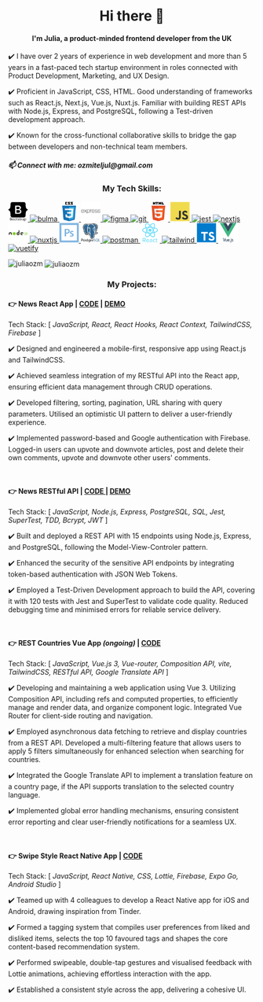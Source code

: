
<h1 align="center">Hi there 👋 </h1>
<h4 align="center"> I'm Julia, a product-minded frontend developer from the UK </h4>
<p> ✔️ I have over 2 years of experience in web development and more than 5 years in a fast-paced tech startup environment in roles connected with Product Development, Marketing, and UX Design.</p>
<p> ✔️ Proficient in JavaScript, CSS, HTML. Good understanding of frameworks such as React.js, Next.js, Vue.js, Nuxt.js. Familiar with building REST APIs with Node.js, Express, and PostgreSQL, following a Test-driven development approach.</p>
<p> ✔️ Known for the cross-functional collaborative skills to bridge the gap between developers and non-technical team members. </p>
<h5 align="left"> 📫 Connect with me: ozmiteljul@gmail.com </h5>

<h3 align="center">My Tech Skills:</h3>
<p align="left"> <a href="https://getbootstrap.com" target="_blank" rel="noreferrer"> <img src="https://raw.githubusercontent.com/devicons/devicon/master/icons/bootstrap/bootstrap-plain-wordmark.svg" alt="bootstrap" width="40" height="40"/> </a> <a href="https://bulma.io/" target="_blank" rel="noreferrer"> <img src="https://raw.githubusercontent.com/gilbarbara/logos/804dc257b59e144eaca5bc6ffd16949752c6f789/logos/bulma.svg" alt="bulma" width="40" height="40"/> </a> <a href="https://www.w3schools.com/css/" target="_blank" rel="noreferrer"> <img src="https://raw.githubusercontent.com/devicons/devicon/master/icons/css3/css3-original-wordmark.svg" alt="css3" width="40" height="40"/> </a> <a href="https://expressjs.com" target="_blank" rel="noreferrer"> <img src="https://raw.githubusercontent.com/devicons/devicon/master/icons/express/express-original-wordmark.svg" alt="express" width="40" height="40"/> </a> <a href="https://www.figma.com/" target="_blank" rel="noreferrer"> <img src="https://www.vectorlogo.zone/logos/figma/figma-icon.svg" alt="figma" width="40" height="40"/> </a> <a href="https://git-scm.com/" target="_blank" rel="noreferrer"> <img src="https://www.vectorlogo.zone/logos/git-scm/git-scm-icon.svg" alt="git" width="40" height="40"/> </a> <a href="https://www.w3.org/html/" target="_blank" rel="noreferrer"> <img src="https://raw.githubusercontent.com/devicons/devicon/master/icons/html5/html5-original-wordmark.svg" alt="html5" width="40" height="40"/> </a> <a href="https://developer.mozilla.org/en-US/docs/Web/JavaScript" target="_blank" rel="noreferrer"> <img src="https://raw.githubusercontent.com/devicons/devicon/master/icons/javascript/javascript-original.svg" alt="javascript" width="40" height="40"/> </a> <a href="https://jestjs.io" target="_blank" rel="noreferrer"> <img src="https://www.vectorlogo.zone/logos/jestjsio/jestjsio-icon.svg" alt="jest" width="40" height="40"/> </a> <a href="https://nextjs.org/" target="_blank" rel="noreferrer"> <img src="https://cdn.worldvectorlogo.com/logos/nextjs-2.svg" alt="nextjs" width="40" height="40"/> </a> <a href="https://nodejs.org" target="_blank" rel="noreferrer"> <img src="https://raw.githubusercontent.com/devicons/devicon/master/icons/nodejs/nodejs-original-wordmark.svg" alt="nodejs" width="40" height="40"/> </a> <a href="https://nuxtjs.org/" target="_blank" rel="noreferrer"> <img src="https://www.vectorlogo.zone/logos/nuxtjs/nuxtjs-icon.svg" alt="nuxtjs" width="40" height="40"/> </a> <a href="https://www.photoshop.com/en" target="_blank" rel="noreferrer"> <img src="https://raw.githubusercontent.com/devicons/devicon/master/icons/photoshop/photoshop-line.svg" alt="photoshop" width="40" height="40"/> </a> <a href="https://www.postgresql.org" target="_blank" rel="noreferrer"> <img src="https://raw.githubusercontent.com/devicons/devicon/master/icons/postgresql/postgresql-original-wordmark.svg" alt="postgresql" width="40" height="40"/> </a> <a href="https://postman.com" target="_blank" rel="noreferrer"> <img src="https://www.vectorlogo.zone/logos/getpostman/getpostman-icon.svg" alt="postman" width="40" height="40"/> </a> <a href="https://reactjs.org/" target="_blank" rel="noreferrer"> <img src="https://raw.githubusercontent.com/devicons/devicon/master/icons/react/react-original-wordmark.svg" alt="react" width="40" height="40"/> </a> <a href="https://tailwindcss.com/" target="_blank" rel="noreferrer"> <img src="https://www.vectorlogo.zone/logos/tailwindcss/tailwindcss-icon.svg" alt="tailwind" width="40" height="40"/> </a> <a href="https://www.typescriptlang.org/" target="_blank" rel="noreferrer"> <img src="https://raw.githubusercontent.com/devicons/devicon/master/icons/typescript/typescript-original.svg" alt="typescript" width="40" height="40"/> </a> <a href="https://vuejs.org/" target="_blank" rel="noreferrer"> <img src="https://raw.githubusercontent.com/devicons/devicon/master/icons/vuejs/vuejs-original-wordmark.svg" alt="vuejs" width="40" height="40"/> </a> <a href="https://vuetifyjs.com/en/" target="_blank" rel="noreferrer"> <img src="https://bestofjs.org/logos/vuetify.svg" alt="vuetify" width="40" height="40"/> </a> </p>

<p><img align="left" src="https://github-readme-stats.vercel.app/api/top-langs?username=juliaozm&show_icons=true&locale=en&layout=compact" alt="juliaozm" /></p>

<p>&nbsp;<img align="center" src="https://github-readme-stats.vercel.app/api?username=juliaozm&show_icons=true&locale=en" alt="juliaozm" /></p>

<h3 align="center">My Projects:</h3>
<h4 align="left"> 👉 News React App | <a href="https://github.com/juliaozm/nc-news">CODE</a> | <a href="https://juliaozm.netlify.app/">DEMO</a> </h4>
<p>Tech Stack: [ <i> JavaScript, React, React Hooks, React Context, TailwindCSS, Firebase </i> ] </p>
<p>✔️ Designed and engineered a mobile-first, responsive app using React.js and TailwindCSS.</p>
<p>✔️ Achieved seamless integration of my RESTful API into the React app, ensuring efficient data management through CRUD operations.</p>
<p>✔️ Developed filtering, sorting, pagination, URL sharing with query parameters. Utilised an optimistic UI pattern to deliver a user-friendly experience. </p>
<p>✔️ Implemented password-based and Google authentication with Firebase. Logged-in users can upvote and downvote articles, post and delete their own comments, upvote and downvote other users' comments.</p>
<br/>
<h4 align="left"> 👉 News RESTful API | <a href="https://github.com/juliaozm/project-news"> CODE </a> | <a href="https://julia-ozmitel-backend-project.onrender.com/api">DEMO</a></h4>
<p>Tech Stack: [ <i> JavaScript, Node.js, Express, PostgreSQL, SQL, Jest, SuperTest, TDD, Bcrypt, JWT </i> ] </p>
<p>✔️ Built and deployed a REST API with 15 endpoints using Node.js, Express, and PostgreSQL, following the Model-View-Controler pattern.</p>
<p>✔️ Enhanced the security of the sensitive API endpoints by integrating token-based authentication with JSON Web Tokens.</p>
<p>✔️ Employed a Test-Driven Development approach to build the API, covering it with 120 tests with Jest and SuperTest to validate code quality. Reduced debugging time and minimised errors for reliable service delivery.</p>
<br/>
<h4 align="left"> 👉 REST Countries Vue App <i> (ongoing)</i> | <a href="https://github.com/juliaozm/rest_countries_vue3_app">CODE </a></h4>
<p>Tech Stack: [ <i> JavaScript, Vue.js 3, Vue-router, Composition API, vite, TailwindCSS, RESTful API, Google Translate API</i> ] </p>
<p>✔️ Developing and maintaining a web application using Vue 3. Utilizing Composition API, including refs and computed properties, to efficiently manage and render data, and organize component logic. Integrated Vue Router for client-side routing and navigation.</p>
<p>✔️ Employed asynchronous data fetching to retrieve and display countries from a REST API. Developed a multi-filtering feature that allows users to apply 5 filters simultaneously for enhanced selection when searching for countries.</p>
<p>✔️ Integrated the Google Translate API to implement a translation feature on a country page, if the API supports translation to the selected country language.</p>
<p>✔️ Implemented global error handling mechanisms, ensuring consistent error reporting and clear user-friendly notifications for a seamless UX.</p>
<br/>
<h4 align="left"> 👉 Swipe Style React Native App | <a href="https://github.com/Cam-Bloom/Swipe-Style">CODE </a></h4>
<p>Tech Stack: [ <i> JavaScript, React Native, CSS, Lottie, Firebase, Expo Go, Android Studio </i> ] </p>
<p>✔️ Teamed up with 4 colleagues to develop a React Native app for iOS and Android, drawing inspiration from Tinder.</p> 
<p>✔️ Formed a tagging system that compiles user preferences from liked and disliked items, selects the top 10 favoured tags and shapes the core content-based recommendation system.</p>
<p>✔️ Performed swipeable, double-tap gestures and visualised feedback with Lottie animations, achieving effortless interaction with the app.</p> 
<p>✔️ Established a consistent style across the app, delivering a cohesive UI.</p>

